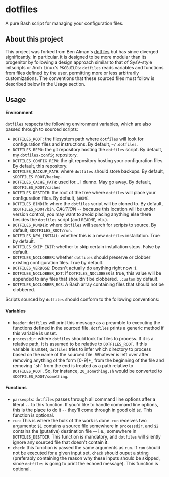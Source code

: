 dotfiles
========

A pure Bash script for managing your configuration files.

About this project
------------------

This project was forked from Ben Alman's
[dotfiles](https://github.com/cowboy/dotfiles) but has since diverged
significantly.  In particular, it is designed to be more modular than its
progenitor by following a design approach similar to that of SysV-style
initscripts or Arch Linux's `PKGBUILD`s: `dotfiles` reads variables and
functions from files defined by the user, permitting more or less arbitrarily
customizations.  The conventions that these sourced files must follow is
described below in the Usage section.

Usage
-----

#### Environment

`dotfiles` respects the following environment variables, which are also passed
through to sourced scripts:

- `DOTFILES_ROOT`: the filesystem path where `dotfiles` will look for
  configuration files and instructions.  By default, `~/.dotfiles`.
- `DOTFILES_REPO`: the git repository hosting the `dotfiles` script.  By
  default, [my `dotfiles-config`
  repository](https://github.com/BaxterStockman/dotfiles-config).
- `DOTFILES_CONFIG_REPO`: the git repository hosting your configuration files.
  By default, this repository.
- `DOTFILES_BACKUP_PATH`: where `dotfiles` should store backups.  By default,
  `$DOTFILES_ROOT/backup`.
- `DOTFILES_CACHE_PATH`: used for... I dunno.  May go away.  By default,
  `$DOTFILES_ROOT/caches`
- `DOTFILES_DESTDIR`: the root of the tree where `dotfiles` will place your
  configuration files.  By default, `$HOME`.
- `DOTFILES_BINDIR`: where the `dotfiles` script will be cloned to.  By
  default, `$DOTFILES_ROOT/bin`.  *CAUTION* -- because this location will be
  under version control, you may want to avoid placing anything else there
  besides the `dotfiles` script (and `README`, etc.).
- `DOTFILES_RUNDIR`: where `dotfiles` will search for scripts to source.  By
  default, `$DOTFILES_ROOT/run`.
- `DOTFILES_NEW_INSTALL`: whether this is a new `dotfiles` installation.  True
  by default.
- `DOTFILES_SKIP_INIT`: whether to skip certain installation steps.  False by
  default.
- `DOTFILES_NOCLOBBER`: whether `dotfiles` should preserve or clobber existing
  configuration files.  True by default.
- `DOTFILES_VERBOSE`: Doesn't actually do anything right now :).
- `DOTFILES_NOCLOBBER_EXT`: If `DOTFILES_NOCLOBBER` is true, this value will be
  appended to any files that shouldn't be clobbered.  `.custom` by default.
- `DOTFILES_NOCLOBBER_RCS`: A Bash array containing files that should not be
  clobbered.

Scripts sourced by `dotfiles` should conform to the following conventions:

#### Variables

- `header`: `dotfiles` will print this message as a preamble to executing the
  functions defined in the sourced file.  `dotfiles` prints a generic method if
  this variable is unset.
- `processdir`: where `dotfiles` should look for files to process.  If it is a
  relative path, it is assumed to be relative to `DOTFILES_ROOT`.  If this
  variable is unset, `dotfiles` tries to infer which directory to process based
  on the name of the sourced file.  Whatever is left over after removing
  anything of the form [0-9]\*\_ from the beginning of the file and removing
  '.sh' from the end is treated as a path relative to `DOTFILES_ROOT`.  So, for
  instance, `20_something.sh` would be converted to
  `$DOTFILES_ROOT/something`.

#### Functions

- `parseopts`: `dotfiles` passes through all command line options after a
  literal `--` to this function.  If you'd like to handle command line options,
  this is the place to do it -- they'll come through in good old `$@`.  This
  function is optional.
- `run`: This is where the bulk of the work is done.  `run` receives two
  arguments: `$1` contains a source file somewhere in `processdir`, and `$2`
  contains the (putative) destination file -- i.e., somewhere in
  `DOTFILES_DESTDIR`.  This function is mandatory, and `dotfiles` will silently
  ignore any sourced file that doesn't contain it.
- `check`: this function is passed the same arguments as `run`.  If `run`
  should not be executed for a given input set, `check` should ouput a string
  (preferably containing the reason why these inputs should be skipped, since
  `dotfiles` is going to print the echoed message).  This function is optional.



